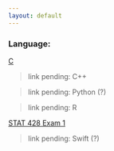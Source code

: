 ```yaml
---
layout: default
---
```


### Language: 
[C](./c-projects.html)

> link pending: C++

> link pending: Python (?)

> link pending: R

[STAT 428 Exam 1](https://html-preview.github.io/?url=https://github.com/AdamTKoy/r-projects/blob/main/exam1.html)

> link pending: Swift (?)
